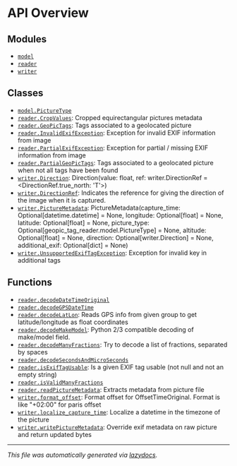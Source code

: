 <!-- markdownlint-disable -->

# API Overview

## Modules

- [`model`](./model.md#module-model)
- [`reader`](./reader.md#module-reader)
- [`writer`](./writer.md#module-writer)

## Classes

- [`model.PictureType`](./model.md#class-picturetype)
- [`reader.CropValues`](./reader.md#class-cropvalues): Cropped equirectangular pictures metadata
- [`reader.GeoPicTags`](./reader.md#class-geopictags): Tags associated to a geolocated picture
- [`reader.InvalidExifException`](./reader.md#class-invalidexifexception): Exception for invalid EXIF information from image
- [`reader.PartialExifException`](./reader.md#class-partialexifexception): Exception for partial / missing EXIF information from image
- [`reader.PartialGeoPicTags`](./reader.md#class-partialgeopictags): Tags associated to a geolocated picture when not all tags have been found
- [`writer.Direction`](./writer.md#class-direction): Direction(value: float, ref: writer.DirectionRef = <DirectionRef.true_north: 'T'>)
- [`writer.DirectionRef`](./writer.md#class-directionref): Indicates the reference for giving the direction of the image when it is captured.
- [`writer.PictureMetadata`](./writer.md#class-picturemetadata): PictureMetadata(capture_time: Optional[datetime.datetime] = None, longitude: Optional[float] = None, latitude: Optional[float] = None, picture_type: Optional[geopic_tag_reader.model.PictureType] = None, altitude: Optional[float] = None, direction: Optional[writer.Direction] = None, additional_exif: Optional[dict] = None)
- [`writer.UnsupportedExifTagException`](./writer.md#class-unsupportedexiftagexception): Exception for invalid key in additional tags

## Functions

- [`reader.decodeDateTimeOriginal`](./reader.md#function-decodedatetimeoriginal)
- [`reader.decodeGPSDateTime`](./reader.md#function-decodegpsdatetime)
- [`reader.decodeLatLon`](./reader.md#function-decodelatlon): Reads GPS info from given group to get latitude/longitude as float coordinates
- [`reader.decodeMakeModel`](./reader.md#function-decodemakemodel): Python 2/3 compatible decoding of make/model field.
- [`reader.decodeManyFractions`](./reader.md#function-decodemanyfractions): Try to decode a list of fractions, separated by spaces
- [`reader.decodeSecondsAndMicroSeconds`](./reader.md#function-decodesecondsandmicroseconds)
- [`reader.isExifTagUsable`](./reader.md#function-isexiftagusable): Is a given EXIF tag usable (not null and not an empty string)
- [`reader.isValidManyFractions`](./reader.md#function-isvalidmanyfractions)
- [`reader.readPictureMetadata`](./reader.md#function-readpicturemetadata): Extracts metadata from picture file
- [`writer.format_offset`](./writer.md#function-format_offset): Format offset for OffsetTimeOriginal. Format is like "+02:00" for paris offset
- [`writer.localize_capture_time`](./writer.md#function-localize_capture_time): Localize a datetime in the timezone of the picture
- [`writer.writePictureMetadata`](./writer.md#function-writepicturemetadata): Override exif metadata on raw picture and return updated bytes


---

_This file was automatically generated via [lazydocs](https://github.com/ml-tooling/lazydocs)._

